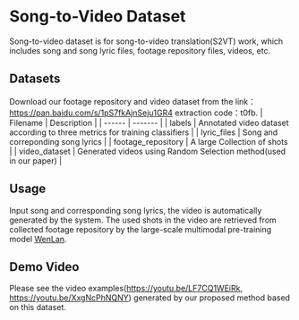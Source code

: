 # Song-to-Video Dataset
Song-to-video dataset is for song-to-video translation(S2VT) work, which includes song and song lyric files, footage repository files, videos, etc.

## Datasets
Download our footage repository and video dataset from the link：https://pan.baidu.com/s/1pS7fkAjnSeju1GR4  extraction code：t0fb.
| Filename  |  Description |
|  ------  | ------- |
|  labels |  Annotated video dataset according to three metrics for training classifiers |
|  lyric_files  |  Song and correponding song lyrics  |
|  footage_repository |  A large Collection of shots  |
|  video_dataset |  Generated videos using Random Selection method(used in our paper)  |

## Usage
Input song and corresponding song lyrics, the video is automatically generated by the system. The used shots in the video are retrieved from collected footage repository by the large-scale multimodal pre-training model [WenLan](https://arxiv.org/pdf/2110.14378.pdf).

## Demo Video
Please see the video examples(https://youtu.be/LF7CQ1WEiRk, https://youtu.be/XxgNcPhNQNY) generated by our proposed method based on this dataset.
